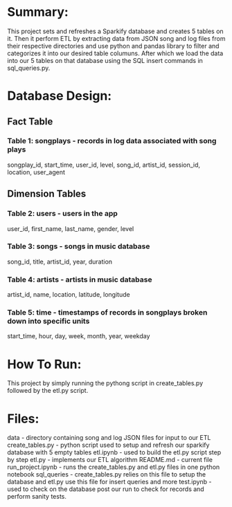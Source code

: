 # Summary:
This project sets and refreshes a Sparkify database and creates 5 tables on it. Then it perform ETL by extracting data from JSON song and log files from their respective directories and use python and pandas library to filter and categorizes it into our desired table columuns. After which we load the data into our 5 tables on that database using the SQL insert commands in sql_queries.py. 

# Database Design:

## Fact Table
### Table 1: songplays - records in log data associated with song plays 
songplay_id, start_time, user_id, level, song_id, artist_id, session_id, location, user_agent

## Dimension Tables
### Table 2: users - users in the app
user_id, first_name, last_name, gender, level

### Table 3: songs - songs in music database
song_id, title, artist_id, year, duration

### Table 4: artists - artists in music database
artist_id, name, location, latitude, longitude

### Table 5: time - timestamps of records in songplays broken down into specific units
start_time, hour, day, week, month, year, weekday

# How To Run:
This project by simply running the pythong script in create_tables.py followed by the etl.py script.

# Files:
data - directory containing song and log JSON files for input to our ETL
create_tables.py - python script used to setup and refresh our sparkify database with 5 empty tables
etl.ipynb - used to build the etl.py script step by step
etl.py - implements our ETL algorithm
README.md - current file
run_project.ipynb - runs the create_tables.py and etl.py files in one python notebook
sql_queries - create_tables.py relies on this file to setup the database and etl.py use this file for insert queries and more
test.ipynb - used to check on the database post our run to check for records and perform sanity tests.



